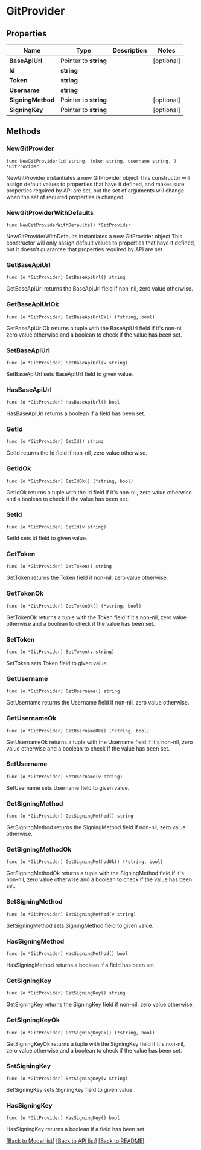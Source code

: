 # GitProvider

## Properties

Name | Type | Description | Notes
------------ | ------------- | ------------- | -------------
**BaseApiUrl** | Pointer to **string** |  | [optional] 
**Id** | **string** |  | 
**Token** | **string** |  | 
**Username** | **string** |  | 
**SigningMethod** | Pointer to **string** |  | [optional] 
**SigningKey** | Pointer to **string** |  | [optional] 

## Methods

### NewGitProvider

`func NewGitProvider(id string, token string, username string, ) *GitProvider`

NewGitProvider instantiates a new GitProvider object
This constructor will assign default values to properties that have it defined,
and makes sure properties required by API are set, but the set of arguments
will change when the set of required properties is changed

### NewGitProviderWithDefaults

`func NewGitProviderWithDefaults() *GitProvider`

NewGitProviderWithDefaults instantiates a new GitProvider object
This constructor will only assign default values to properties that have it defined,
but it doesn't guarantee that properties required by API are set

### GetBaseApiUrl

`func (o *GitProvider) GetBaseApiUrl() string`

GetBaseApiUrl returns the BaseApiUrl field if non-nil, zero value otherwise.

### GetBaseApiUrlOk

`func (o *GitProvider) GetBaseApiUrlOk() (*string, bool)`

GetBaseApiUrlOk returns a tuple with the BaseApiUrl field if it's non-nil, zero value otherwise
and a boolean to check if the value has been set.

### SetBaseApiUrl

`func (o *GitProvider) SetBaseApiUrl(v string)`

SetBaseApiUrl sets BaseApiUrl field to given value.

### HasBaseApiUrl

`func (o *GitProvider) HasBaseApiUrl() bool`

HasBaseApiUrl returns a boolean if a field has been set.

### GetId

`func (o *GitProvider) GetId() string`

GetId returns the Id field if non-nil, zero value otherwise.

### GetIdOk

`func (o *GitProvider) GetIdOk() (*string, bool)`

GetIdOk returns a tuple with the Id field if it's non-nil, zero value otherwise
and a boolean to check if the value has been set.

### SetId

`func (o *GitProvider) SetId(v string)`

SetId sets Id field to given value.


### GetToken

`func (o *GitProvider) GetToken() string`

GetToken returns the Token field if non-nil, zero value otherwise.

### GetTokenOk

`func (o *GitProvider) GetTokenOk() (*string, bool)`

GetTokenOk returns a tuple with the Token field if it's non-nil, zero value otherwise
and a boolean to check if the value has been set.

### SetToken

`func (o *GitProvider) SetToken(v string)`

SetToken sets Token field to given value.


### GetUsername

`func (o *GitProvider) GetUsername() string`

GetUsername returns the Username field if non-nil, zero value otherwise.

### GetUsernameOk

`func (o *GitProvider) GetUsernameOk() (*string, bool)`

GetUsernameOk returns a tuple with the Username field if it's non-nil, zero value otherwise
and a boolean to check if the value has been set.

### SetUsername

`func (o *GitProvider) SetUsername(v string)`

SetUsername sets Username field to given value.


### GetSigningMethod

`func (o *GitProvider) GetSigningMethod() string`

GetSigningMethod returns the SigningMethod field if non-nil, zero value otherwise.

### GetSigningMethodOk

`func (o *GitProvider) GetSigningMethodOk() (*string, bool)`

GetSigningMethodOk returns a tuple with the SigningMethod field if it's non-nil, zero value otherwise
and a boolean to check if the value has been set.

### SetSigningMethod

`func (o *GitProvider) SetSigningMethod(v string)`

SetSigningMethod sets SigningMethod field to given value.

### HasSigningMethod

`func (o *GitProvider) HasSigningMethod() bool`

HasSigningMethod returns a boolean if a field has been set.

### GetSigningKey

`func (o *GitProvider) GetSigningKey() string`

GetSigningKey returns the SigningKey field if non-nil, zero value otherwise.

### GetSigningKeyOk

`func (o *GitProvider) GetSigningKeyOk() (*string, bool)`

GetSigningKeyOk returns a tuple with the SigningKey field if it's non-nil, zero value otherwise
and a boolean to check if the value has been set.

### SetSigningKey

`func (o *GitProvider) SetSigningKey(v string)`

SetSigningKey sets SigningKey field to given value.

### HasSigningKey

`func (o *GitProvider) HasSigningKey() bool`

HasSigningKey returns a boolean if a field has been set.


[[Back to Model list]](../README.md#documentation-for-models) [[Back to API list]](../README.md#documentation-for-api-endpoints) [[Back to README]](../README.md)


